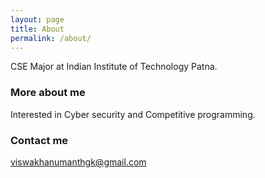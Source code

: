 ```yaml
---
layout: page
title: About
permalink: /about/
---
```


CSE Major at Indian Institute of Technology Patna.

### More about me 

Interested in Cyber security and Competitive programming.

### Contact me

[viswakhanumanthgk@gmail.com](viswakhanumanthgk@gmail.com)
